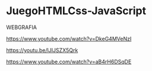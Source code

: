 # JuegoHTMLCss-JavaScript
WEBGRAFIA

https://www.youtube.com/watch?v=DkeG4MVeNzI

https://youtu.be/lJIJSZX5Qrk

https://www.youtube.com/watch?v=aB4rH6DSqDE
